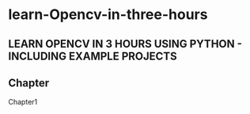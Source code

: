 # learn-Opencv-in-three-hours
## LEARN OPENCV IN 3 HOURS USING PYTHON - INCLUDING EXAMPLE PROJECTS
## Chapter
Chapter1 
